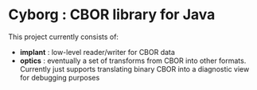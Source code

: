 # Cyborg : CBOR library for Java

This project currently consists of:
- **implant** : low-level reader/writer for CBOR data
- **optics** : eventually a set of transforms from CBOR into other formats. Currently just supports translating binary CBOR into a diagnostic view for debugging purposes
